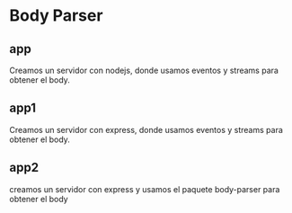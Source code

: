 # Body Parser

## app

Creamos un servidor con nodejs, donde usamos eventos y streams para obtener el body.

## app1

Creamos un servidor con express, donde usamos eventos y streams para obtener el body.

## app2

creamos un servidor con express y usamos el paquete body-parser para obtener el body